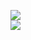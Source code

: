 [![](https://img.shields.io/badge/Made%20With-Github%20Spray-lightgrey.svg?style=for-the-badge&logo=github)](https://github.com/Annihil/github-spray#6483)  
[![](https://i.imgur.com/2DrTn0Z.gif)](https://github.com/Annihil/github-spray)